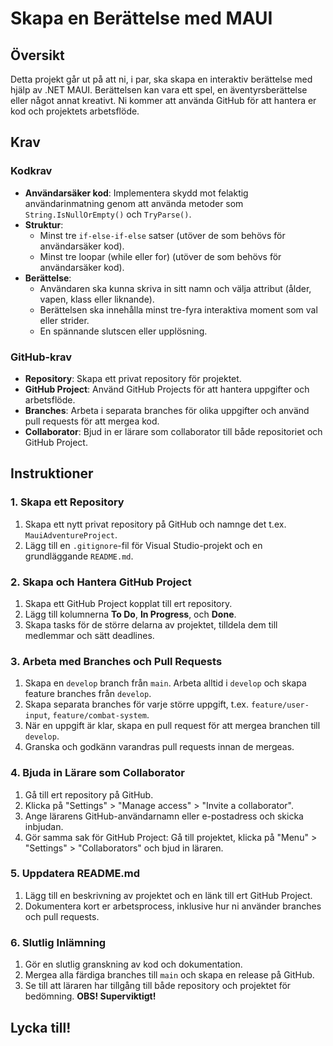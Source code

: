 # Skapa en Berättelse med MAUI

## Översikt
Detta projekt går ut på att ni, i par, ska skapa en interaktiv berättelse med hjälp av .NET MAUI. Berättelsen kan vara ett spel, en äventyrsberättelse eller något annat kreativt. Ni kommer att använda GitHub för att hantera er kod och projektets arbetsflöde.

## Krav
### Kodkrav
- **Användarsäker kod**: Implementera skydd mot felaktig användarinmatning genom att använda metoder som `String.IsNullOrEmpty()` och `TryParse()`.
- **Struktur**:
  - Minst tre `if-else-if-else` satser (utöver de som behövs för användarsäker kod).
  - Minst tre loopar (while eller for) (utöver de som behövs för användarsäker kod).
- **Berättelse**:
  - Användaren ska kunna skriva in sitt namn och välja attribut (ålder, vapen, klass eller liknande).
  - Berättelsen ska innehålla minst tre-fyra interaktiva moment som val eller strider.
  - En spännande slutscen eller upplösning.

### GitHub-krav
- **Repository**: Skapa ett privat repository för projektet.
- **GitHub Project**: Använd GitHub Projects för att hantera uppgifter och arbetsflöde.
- **Branches**: Arbeta i separata branches för olika uppgifter och använd pull requests för att mergea kod.
- **Collaborator**: Bjud in er lärare som collaborator till både repositoriet och GitHub Project.

## Instruktioner

### 1. Skapa ett Repository
1. Skapa ett nytt privat repository på GitHub och namnge det t.ex. `MauiAdventureProject`.
2. Lägg till en `.gitignore`-fil för Visual Studio-projekt och en grundläggande `README.md`.

### 2. Skapa och Hantera GitHub Project
1. Skapa ett GitHub Project kopplat till ert repository.
2. Lägg till kolumnerna **To Do**, **In Progress**, och **Done**.
3. Skapa tasks för de större delarna av projektet, tilldela dem till medlemmar och sätt deadlines.

### 3. Arbeta med Branches och Pull Requests
1. Skapa en `develop` branch från `main`. Arbeta alltid i `develop` och skapa feature branches från `develop`.
2. Skapa separata branches för varje större uppgift, t.ex. `feature/user-input`, `feature/combat-system`.
3. När en uppgift är klar, skapa en pull request för att mergea branchen till `develop`.
4. Granska och godkänn varandras pull requests innan de mergeas.

### 4. Bjuda in Lärare som Collaborator
1. Gå till ert repository på GitHub.
2. Klicka på "Settings" > "Manage access" > "Invite a collaborator".
3. Ange lärarens GitHub-användarnamn eller e-postadress och skicka inbjudan.
4. Gör samma sak för GitHub Project: Gå till projektet, klicka på "Menu" > "Settings" > "Collaborators" och bjud in läraren.

### 5. Uppdatera README.md
1. Lägg till en beskrivning av projektet och en länk till ert GitHub Project.
2. Dokumentera kort er arbetsprocess, inklusive hur ni använder branches och pull requests.

### 6. Slutlig Inlämning
1. Gör en slutlig granskning av kod och dokumentation.
2. Mergea alla färdiga branches till `main` och skapa en release på GitHub.
3. Se till att läraren har tillgång till både repository och projektet för bedömning. **OBS! Superviktigt!**

## Lycka till!
